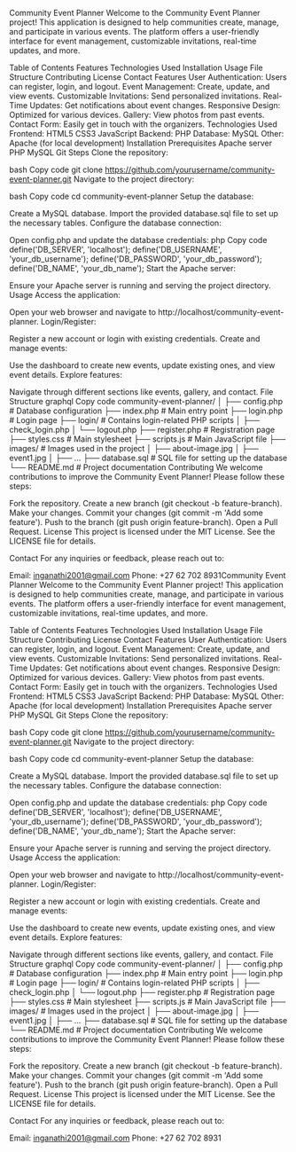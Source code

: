 Community Event Planner
Welcome to the Community Event Planner project! This application is designed to help communities create, manage, and participate in various events. The platform offers a user-friendly interface for event management, customizable invitations, real-time updates, and more.

Table of Contents
Features
Technologies Used
Installation
Usage
File Structure
Contributing
License
Contact
Features
User Authentication: Users can register, login, and logout.
Event Management: Create, update, and view events.
Customizable Invitations: Send personalized invitations.
Real-Time Updates: Get notifications about event changes.
Responsive Design: Optimized for various devices.
Gallery: View photos from past events.
Contact Form: Easily get in touch with the organizers.
Technologies Used
Frontend:
HTML5
CSS3
JavaScript
Backend:
PHP
Database:
MySQL
Other:
Apache (for local development)
Installation
Prerequisites
Apache server
PHP
MySQL
Git
Steps
Clone the repository:

bash
Copy code
git clone https://github.com/yourusername/community-event-planner.git
Navigate to the project directory:

bash
Copy code
cd community-event-planner
Setup the database:

Create a MySQL database.
Import the provided database.sql file to set up the necessary tables.
Configure the database connection:

Open config.php and update the database credentials:
php
Copy code
define('DB_SERVER', 'localhost');
define('DB_USERNAME', 'your_db_username');
define('DB_PASSWORD', 'your_db_password');
define('DB_NAME', 'your_db_name');
Start the Apache server:

Ensure your Apache server is running and serving the project directory.
Usage
Access the application:

Open your web browser and navigate to http://localhost/community-event-planner.
Login/Register:

Register a new account or login with existing credentials.
Create and manage events:

Use the dashboard to create new events, update existing ones, and view event details.
Explore features:

Navigate through different sections like events, gallery, and contact.
File Structure
graphql
Copy code
community-event-planner/
│
├── config.php          # Database configuration
├── index.php           # Main entry point
├── login.php           # Login page
├── login/              # Contains login-related PHP scripts
│   ├── check_login.php
│   └── logout.php
├── register.php        # Registration page
├── styles.css          # Main stylesheet
├── scripts.js          # Main JavaScript file
├── images/             # Images used in the project
│   ├── about-image.jpg
│   ├── event1.jpg
│   ├── ...
├── database.sql        # SQL file for setting up the database
└── README.md           # Project documentation
Contributing
We welcome contributions to improve the Community Event Planner! Please follow these steps:

Fork the repository.
Create a new branch (git checkout -b feature-branch).
Make your changes.
Commit your changes (git commit -m 'Add some feature').
Push to the branch (git push origin feature-branch).
Open a Pull Request.
License
This project is licensed under the MIT License. See the LICENSE file for details.

Contact
For any inquiries or feedback, please reach out to:

Email: inganathi2001@gmail.com
Phone: +27 62 702 8931Community Event Planner
Welcome to the Community Event Planner project! This application is designed to help communities create, manage, and participate in various events. The platform offers a user-friendly interface for event management, customizable invitations, real-time updates, and more.

Table of Contents
Features
Technologies Used
Installation
Usage
File Structure
Contributing
License
Contact
Features
User Authentication: Users can register, login, and logout.
Event Management: Create, update, and view events.
Customizable Invitations: Send personalized invitations.
Real-Time Updates: Get notifications about event changes.
Responsive Design: Optimized for various devices.
Gallery: View photos from past events.
Contact Form: Easily get in touch with the organizers.
Technologies Used
Frontend:
HTML5
CSS3
JavaScript
Backend:
PHP
Database:
MySQL
Other:
Apache (for local development)
Installation
Prerequisites
Apache server
PHP
MySQL
Git
Steps
Clone the repository:

bash
Copy code
git clone https://github.com/yourusername/community-event-planner.git
Navigate to the project directory:

bash
Copy code
cd community-event-planner
Setup the database:

Create a MySQL database.
Import the provided database.sql file to set up the necessary tables.
Configure the database connection:

Open config.php and update the database credentials:
php
Copy code
define('DB_SERVER', 'localhost');
define('DB_USERNAME', 'your_db_username');
define('DB_PASSWORD', 'your_db_password');
define('DB_NAME', 'your_db_name');
Start the Apache server:

Ensure your Apache server is running and serving the project directory.
Usage
Access the application:

Open your web browser and navigate to http://localhost/community-event-planner.
Login/Register:

Register a new account or login with existing credentials.
Create and manage events:

Use the dashboard to create new events, update existing ones, and view event details.
Explore features:

Navigate through different sections like events, gallery, and contact.
File Structure
graphql
Copy code
community-event-planner/
│
├── config.php          # Database configuration
├── index.php           # Main entry point
├── login.php           # Login page
├── login/              # Contains login-related PHP scripts
│   ├── check_login.php
│   └── logout.php
├── register.php        # Registration page
├── styles.css          # Main stylesheet
├── scripts.js          # Main JavaScript file
├── images/             # Images used in the project
│   ├── about-image.jpg
│   ├── event1.jpg
│   ├── ...
├── database.sql        # SQL file for setting up the database
└── README.md           # Project documentation
Contributing
We welcome contributions to improve the Community Event Planner! Please follow these steps:

Fork the repository.
Create a new branch (git checkout -b feature-branch).
Make your changes.
Commit your changes (git commit -m 'Add some feature').
Push to the branch (git push origin feature-branch).
Open a Pull Request.
License
This project is licensed under the MIT License. See the LICENSE file for details.

Contact
For any inquiries or feedback, please reach out to:

Email: inganathi2001@gmail.com
Phone: +27 62 702 8931
